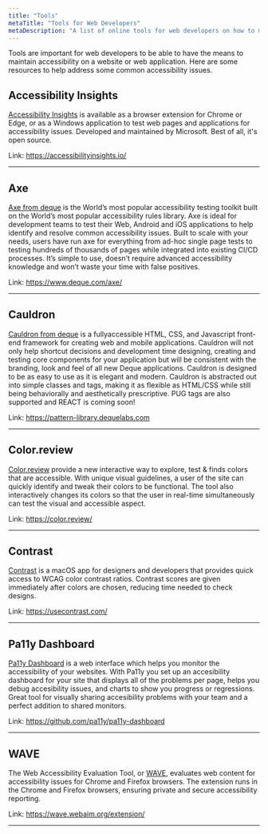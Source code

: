 ```yaml
---
title: "Tools"
metaTitle: "Tools for Web Developers"
metaDescription: "A list of online tools for web developers on how to maintain a focus on a11y when developing."
---
```


Tools are important for web developers to be able to have the means to maintain accessibility on a website or web application. Here are some resources to help address some common accessibility issues. 

## Accessibility Insights  
[Accessibility Insights](https://accessibilityinsights.io/) is available as a browser extension for Chrome or Edge, or as a Windows application to test web pages and applications for accessibility issues. Developed and maintained by Microsoft. Best of all, it's open source. 

Link: https://accessibilityinsights.io/ 
___  

## Axe  
[Axe from deque](https://www.deque.com/axe/) is the World’s most popular accessibility testing toolkit built on the World’s most popular accessibility rules library. Axe is ideal for development teams to test their Web, Android and iOS applications to help identify and resolve common accessibility issues. Built to scale with your needs, users have run axe for everything from ad-hoc single page tests to testing hundreds of thousands of pages while integrated into existing CI/CD processes. It’s simple to use, doesn’t require advanced accessibility knowledge and won’t waste your time with false positives.

Link: https://www.deque.com/axe/ 
___  

## Cauldron  
[Cauldron from deque](https://pattern-library.dequelabs.com/) is a fullyaccessible HTML, CSS, and Javascript front-end framework for creating web and mobile applications. Cauldron will not only help shortcut decisions and development time designing, creating and testing core components for your application but will be consistent with the branding, look and feel of all new Deque applications. Cauldron is designed to be as easy to use as it is elegant and modern. Cauldron is abstracted out into simple classes and tags, making it as flexible as HTML/CSS while still being behaviorally and aesthetically prescriptive. PUG tags are also supported and REACT is coming soon!

Link: https://pattern-library.dequelabs.com 
___  

## Color.review  
[Color.review](https://color.review/) provide a new interactive way to explore, test & finds colors that are accessible. With unique visual guidelines, a user of the site can quickly identify and tweak their colors to be functional. The tool also interactively changes its colors so that the user in real-time simultaneously can test the visual and accessible aspect.

Link: https://color.review/
___  

## Contrast  
[Contrast](https://usecontrast.com/) is a macOS app for designers and developers that provides quick access to WCAG color contrast ratios.
Contrast scores are given immediately after colors are chosen, reducing time needed to check designs.

Link: https://usecontrast.com/
___ 

## Pa11y Dashboard  
[Pa11y Dashboard](https://github.com/pa11y/pa11y-dashboard) is a web interface which helps you monitor the accessibility of your websites. With Pa11y you set up an accesibility dashboard for your site that displays all of the problems per page, helps you debug accesibility issues, and charts to show you progress or regressions. Great tool for visually sharing accesibility problems with your team and a perfect addition to shared monitors.

Link: https://github.com/pa11y/pa11y-dashboard 
___ 

## WAVE  
The Web Accessibility Evaluation Tool, or [WAVE](https://wave.webaim.org/extension), evaluates web content for accessibility issues for Chrome and Firefox browsers. The extension runs in the Chrome and Firefox browsers, ensuring private and secure accessibility reporting.

Link: https://wave.webaim.org/extension/
___  

